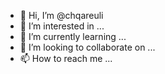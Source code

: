 - 👋 Hi, I’m @chqareuli
- 👀 I’m interested in ...
- 🌱 I’m currently learning ...
- 💞️ I’m looking to collaborate on ...
- 📫 How to reach me ...

<!---
chqareuli/chqareuli is a ✨ special ✨ repository because its `README.md` (this file) appears on your GitHub profile.
You can click the Preview link to take a look at your changes.
--->
